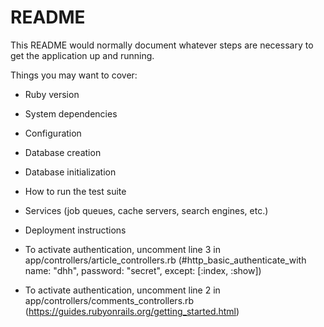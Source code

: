 # README

This README would normally document whatever steps are necessary to get the
application up and running.

Things you may want to cover:

* Ruby version

* System dependencies

* Configuration

* Database creation

* Database initialization

* How to run the test suite

* Services (job queues, cache servers, search engines, etc.)

* Deployment instructions

* To activate authentication, uncomment line 3 in app/controllers/article_controllers.rb (#http_basic_authenticate_with name: "dhh", password: "secret", except: [:index, :show])

* To activate authentication, uncomment line 2 in app/controllers/comments_controllers.rb (https://guides.rubyonrails.org/getting_started.html)
